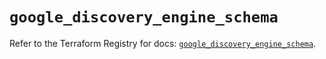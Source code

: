 # `google_discovery_engine_schema`

Refer to the Terraform Registry for docs: [`google_discovery_engine_schema`](https://registry.terraform.io/providers/hashicorp/google-beta/6.29.0/docs/resources/google_discovery_engine_schema).
